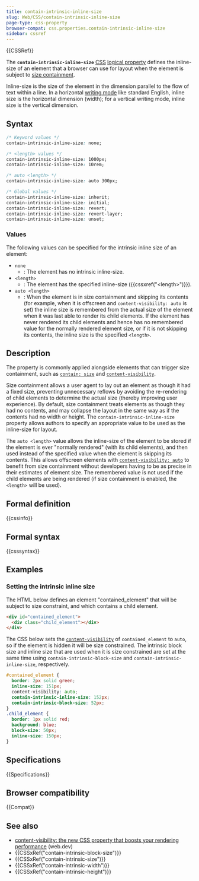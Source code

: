```yaml
---
title: contain-intrinsic-inline-size
slug: Web/CSS/contain-intrinsic-inline-size
page-type: css-property
browser-compat: css.properties.contain-intrinsic-inline-size
sidebar: cssref
---
```


{{CSSRef}}

The **`contain-intrinsic-inline-size`** [CSS](/en-US/docs/Web/CSS) [logical property](/en-US/docs/Web/CSS/CSS_logical_properties_and_values) defines the inline-size of an element that a browser can use for layout when the element is subject to [size containment](/en-US/docs/Web/CSS/CSS_containment#size_containment).

Inline-size is the size of the element in the dimension parallel to the flow of text within a line.
In a horizontal [writing mode](/en-US/docs/Web/CSS/writing-mode) like standard English, inline size is the horizontal dimension (width); for a vertical writing mode, inline size is the vertical dimension.

## Syntax

```css
/* Keyword values */
contain-intrinsic-inline-size: none;

/* <length> values */
contain-intrinsic-inline-size: 1000px;
contain-intrinsic-inline-size: 10rem;

/* auto <length> */
contain-intrinsic-inline-size: auto 300px;

/* Global values */
contain-intrinsic-inline-size: inherit;
contain-intrinsic-inline-size: initial;
contain-intrinsic-inline-size: revert;
contain-intrinsic-inline-size: revert-layer;
contain-intrinsic-inline-size: unset;
```

### Values

The following values can be specified for the intrinsic inline size of an element:

- `none`
  - : The element has no intrinsic inline-size.
- `<length>`
  - : The element has the specified inline-size ({{cssxref("&lt;length&gt;")}}).
- `auto <length>`
  - : When the element is in size containment and skipping its contents (for example, when it is offscreen and `content-visibility: auto` is set) the inline size is remembered from the actual size of the element when it was last able to render its child elements.
    If the element has never rendered its child elements and hence has no remembered value for the normally rendered element size, or if it is not skipping its contents, the inline size is the specified `<length>`.

## Description

The property is commonly applied alongside elements that can trigger size containment, such as [`contain: size`](/en-US/docs/Web/CSS/contain) and [`content-visibility`](/en-US/docs/Web/CSS/content-visibility).

Size containment allows a user agent to lay out an element as though it had a fixed size, preventing unnecessary reflows by avoiding the re-rendering of child elements to determine the actual size (thereby improving user experience).
By default, size containment treats elements as though they had no contents, and may collapse the layout in the same way as if the contents had no width or height.
The `contain-intrinsic-inline-size` property allows authors to specify an appropriate value to be used as the inline-size for layout.

The `auto <length>` value allows the inline-size of the element to be stored if the element is ever "normally rendered" (with its child elements), and then used instead of the specified value when the element is skipping its contents.
This allows offscreen elements with [`content-visibility: auto`](/en-US/docs/Web/CSS/content-visibility) to benefit from size containment without developers having to be as precise in their estimates of element size.
The remembered value is not used if the child elements are being rendered (if size containment is enabled, the `<length>` will be used).

## Formal definition

{{cssinfo}}

## Formal syntax

{{csssyntax}}

## Examples

### Setting the intrinsic inline size

The HTML below defines an element "contained_element" that will be subject to size constraint, and which contains a child element.

```html
<div id="contained_element">
  <div class="child_element"></div>
</div>
```

The CSS below sets the [`content-visibility`](/en-US/docs/Web/CSS/content-visibility) of `contained_element` to `auto`, so if the element is hidden it will be size constrained.
The intrinsic block size and inline size that are used when it is size constrained are set at the same time using `contain-intrinsic-block-size` and `contain-intrinsic-inline-size`, respectively.

```css
#contained_element {
  border: 2px solid green;
  inline-size: 151px;
  content-visibility: auto;
  contain-intrinsic-inline-size: 152px;
  contain-intrinsic-block-size: 52px;
}
.child_element {
  border: 1px solid red;
  background: blue;
  block-size: 50px;
  inline-size: 150px;
}
```

## Specifications

{{Specifications}}

## Browser compatibility

{{Compat}}

## See also

- [content-visibility: the new CSS property that boosts your rendering performance](https://web.dev/articles/content-visibility) (web.dev)
- {{CSSxRef("contain-intrinsic-block-size")}}
- {{CSSxRef("contain-intrinsic-size")}}
- {{CSSxRef("contain-intrinsic-width")}}
- {{CSSxRef("contain-intrinsic-height")}}
